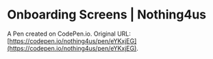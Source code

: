 # Onboarding Screens | Nothing4us

A Pen created on CodePen.io. Original URL: [https://codepen.io/nothing4us/pen/eYKxjEG](https://codepen.io/nothing4us/pen/eYKxjEG).

